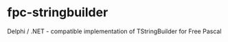 fpc-stringbuilder
=================

Delphi / .NET - compatible implementation of TStringBuilder for Free Pascal
